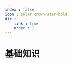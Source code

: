 ```yaml
---
index : false
icon : solar:crown-star-bold
dir :
    link : true
    order : 1
---
```


# 基础知识

<Catalog />